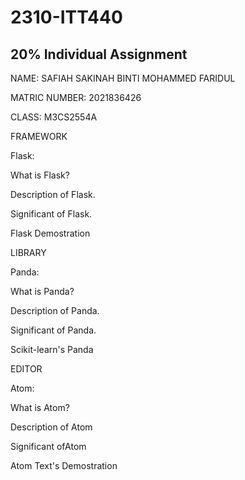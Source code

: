 # 2310-ITT440
## 20% Individual Assignment
NAME: SAFIAH SAKINAH BINTI MOHAMMED FARIDUL 

MATRIC NUMBER: 2021836426 

CLASS: M3CS2554A


FRAMEWORK

Flask:

What is Flask?

Description of Flask.

Significant of Flask.

Flask Demostration

LIBRARY

Panda:

What is Panda?

Description of Panda.

Significant of Panda.

Scikit-learn's Panda

EDITOR

Atom:


What is Atom?

Description of Atom

Significant ofAtom

Atom Text's Demostration
